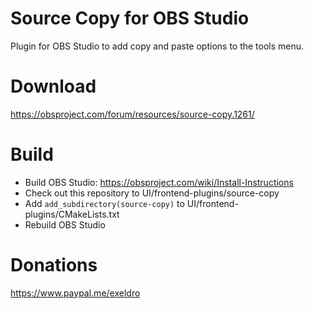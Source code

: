 # Source Copy for OBS Studio

Plugin for OBS Studio to add copy and paste options to the tools menu.

# Download
https://obsproject.com/forum/resources/source-copy.1261/

# Build
- Build OBS Studio: https://obsproject.com/wiki/Install-Instructions
- Check out this repository to UI/frontend-plugins/source-copy
- Add `add_subdirectory(source-copy)` to UI/frontend-plugins/CMakeLists.txt
- Rebuild OBS Studio

# Donations
https://www.paypal.me/exeldro
